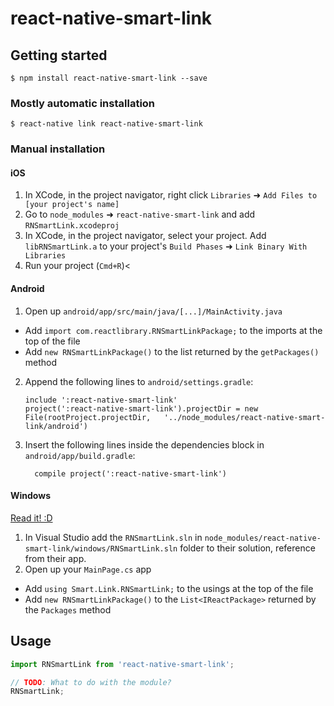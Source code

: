 
# react-native-smart-link

## Getting started

`$ npm install react-native-smart-link --save`

### Mostly automatic installation

`$ react-native link react-native-smart-link`

### Manual installation


#### iOS

1. In XCode, in the project navigator, right click `Libraries` ➜ `Add Files to [your project's name]`
2. Go to `node_modules` ➜ `react-native-smart-link` and add `RNSmartLink.xcodeproj`
3. In XCode, in the project navigator, select your project. Add `libRNSmartLink.a` to your project's `Build Phases` ➜ `Link Binary With Libraries`
4. Run your project (`Cmd+R`)<

#### Android

1. Open up `android/app/src/main/java/[...]/MainActivity.java`
  - Add `import com.reactlibrary.RNSmartLinkPackage;` to the imports at the top of the file
  - Add `new RNSmartLinkPackage()` to the list returned by the `getPackages()` method
2. Append the following lines to `android/settings.gradle`:
  	```
  	include ':react-native-smart-link'
  	project(':react-native-smart-link').projectDir = new File(rootProject.projectDir, 	'../node_modules/react-native-smart-link/android')
  	```
3. Insert the following lines inside the dependencies block in `android/app/build.gradle`:
  	```
      compile project(':react-native-smart-link')
  	```

#### Windows
[Read it! :D](https://github.com/ReactWindows/react-native)

1. In Visual Studio add the `RNSmartLink.sln` in `node_modules/react-native-smart-link/windows/RNSmartLink.sln` folder to their solution, reference from their app.
2. Open up your `MainPage.cs` app
  - Add `using Smart.Link.RNSmartLink;` to the usings at the top of the file
  - Add `new RNSmartLinkPackage()` to the `List<IReactPackage>` returned by the `Packages` method


## Usage
```javascript
import RNSmartLink from 'react-native-smart-link';

// TODO: What to do with the module?
RNSmartLink;
```
  